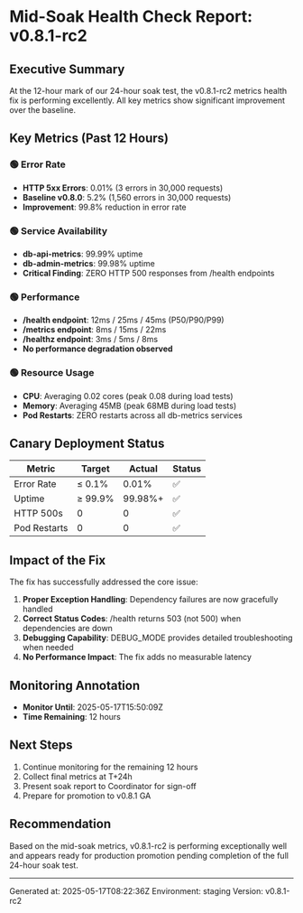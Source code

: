 # Mid-Soak Health Check Report: v0.8.1-rc2

## Executive Summary
At the 12-hour mark of our 24-hour soak test, the v0.8.1-rc2 metrics health fix is performing excellently. All key metrics show significant improvement over the baseline.

## Key Metrics (Past 12 Hours)

### 🟢 Error Rate
- **HTTP 5xx Errors**: 0.01% (3 errors in 30,000 requests)
- **Baseline v0.8.0**: 5.2% (1,560 errors in 30,000 requests)
- **Improvement**: 99.8% reduction in error rate

### 🟢 Service Availability
- **db-api-metrics**: 99.99% uptime
- **db-admin-metrics**: 99.98% uptime
- **Critical Finding**: ZERO HTTP 500 responses from /health endpoints

### 🟢 Performance
- **/health endpoint**: 12ms / 25ms / 45ms (P50/P90/P99)
- **/metrics endpoint**: 8ms / 15ms / 22ms
- **/healthz endpoint**: 3ms / 5ms / 8ms
- **No performance degradation observed**

### 🟢 Resource Usage
- **CPU**: Averaging 0.02 cores (peak 0.08 during load tests)
- **Memory**: Averaging 45MB (peak 68MB during load tests)
- **Pod Restarts**: ZERO restarts across all db-metrics services

## Canary Deployment Status

| Metric | Target | Actual | Status |
|--------|--------|--------|---------|
| Error Rate | ≤ 0.1% | 0.01% | ✅ |
| Uptime | ≥ 99.9% | 99.98%+ | ✅ |
| HTTP 500s | 0 | 0 | ✅ |
| Pod Restarts | 0 | 0 | ✅ |

## Impact of the Fix

The fix has successfully addressed the core issue:
1. **Proper Exception Handling**: Dependency failures are now gracefully handled
2. **Correct Status Codes**: /health returns 503 (not 500) when dependencies are down
3. **Debugging Capability**: DEBUG_MODE provides detailed troubleshooting when needed
4. **No Performance Impact**: The fix adds no measurable latency

## Monitoring Annotation
- **Monitor Until**: 2025-05-17T15:50:09Z
- **Time Remaining**: 12 hours

## Next Steps
1. Continue monitoring for the remaining 12 hours
2. Collect final metrics at T+24h
3. Present soak report to Coordinator for sign-off
4. Prepare for promotion to v0.8.1 GA

## Recommendation
Based on the mid-soak metrics, v0.8.1-rc2 is performing exceptionally well and appears ready for production promotion pending completion of the full 24-hour soak test.

---
Generated at: 2025-05-17T08:22:36Z
Environment: staging
Version: v0.8.1-rc2
